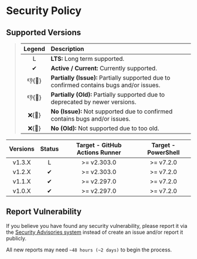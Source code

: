 # Security Policy

## Supported Versions

> | **Legend** | **Description** |
> |:-:|:--|
> | L | **LTS:** Long term supported. |
> | ✔ | **Active / Current:** Currently supported. |
> | 👎{🐛} | **Partially (Issue):** Partially supported due to confirmed contains bugs and/or issues. |
> | 👎{🧓} | **Partially (Old):** Partially supported due to deprecated by newer versions. |
> | ❌{🐛} | **No (Issue):** Not supported due to confirmed contains bugs and/or issues. |
> | ❌{🧓} | **No (Old):** Not supported due to too old. |

| **Versions** | **Status** | **Target - GitHub Actions Runner** | **Target - PowerShell** |
|:-:|:-:|:-:|:-:|
| v1.3.X | L | >= v2.303.0 | >= v7.2.0 |
| v1.2.X | ✔ | >= v2.303.0 | >= v7.2.0 |
| v1.1.X | ✔ | >= v2.297.0 | >= v7.2.0 |
| v1.0.X | ✔ | >= v2.297.0 | >= v7.2.0 |

## Report Vulnerability

If you believe you have found any security vulnerability, please report it via the [Security Advisories system](https://github.com/hugoalh-studio/setup-powershell-toolkit-ghaction/security/advisories/new) instead of create an issue and/or report it publicly.

All new reports may need `~48 hours (~2 days)` to begin the process.
